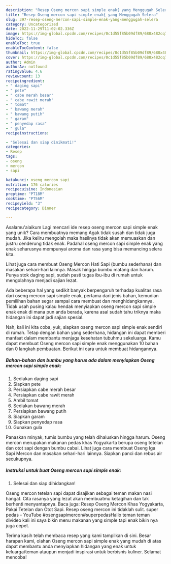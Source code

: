 ```yaml
---
description: "Resep Oseng mercon sapi simple enak{ yang Menggugah Selera"
title: "Resep Oseng mercon sapi simple enak{ yang Menggugah Selera"
slug: 397-resep-oseng-mercon-sapi-simple-enak-yang-menggugah-selera
category: Uncategorized
date: 2022-11-29T11:02:02.336Z
image: https://img-global.cpcdn.com/recipes/0c1d55f85b09df89/680x482cq70/oseng-mercon-sapi-simple-enak-foto-resep-utama.jpg
hideToc: false
enableToc: true
enableTocContent: false
thumbnail: https://img-global.cpcdn.com/recipes/0c1d55f85b09df89/680x482cq70/oseng-mercon-sapi-simple-enak-foto-resep-utama.jpg
cover: https://img-global.cpcdn.com/recipes/0c1d55f85b09df89/680x482cq70/oseng-mercon-sapi-simple-enak-foto-resep-utama.jpg
author: Admin
authorAv: notfound
ratingvalue: 4.6
reviewcount: 13
recipeingredient:
- " daging sapi"
- " pete"
- " cabe merah besar"
- " cabe rawit merah"
- " tomat"
- " bawang merah"
- " bawang putih"
- " garam"
- " penyedap rasa"
- " gula"
recipeinstructions:

- "Selesai dan siap dinikmati!"
categories:
- Resep
tags:
- oseng
- mercon
- sapi

katakunci: oseng mercon sapi 
nutrition: 176 calories
recipecuisine: Indonesian
preptime: "PT18M"
cooktime: "PT56M"
recipeyield: "3"
recipecategory: Dinner

---
```



Asalamu'alaikum Lagi mencari ide resep oseng mercon sapi simple enak yang unik? Cara membuatnya memang Agak tidak susah dan tidak juga mudah. Jika keliru mengolah maka hasilnya tidak akan memuaskan dan justru cenderung tidak enak. Padahal oseng mercon sapi simple enak yang enak seharusnya mempunyai aroma dan rasa yang bisa memancing selera kita.


Lihat juga cara membuat Oseng Mercon Hati Sapi (bumbu sederhana) dan masakan sehari-hari lainnya. Masak hingga bumbu matang dan harum. Punya stok daging sapi, sudah pasti tugas ibu-ibu di rumah untuk mengolahnya menjadi sajian lezat.

Ada beberapa hal yang sedikit banyak berpengaruh terhadap kualitas rasa dari oseng mercon sapi simple enak, pertama dari jenis bahan, kemudian pemilihan bahan segar sampai cara membuat dan menghidangkannya. Tidak usah pusing kalau hendak menyiapkan oseng mercon sapi simple enak enak di mana pun anda berada, karena asal sudah tahu triknya maka hidangan ini dapat jadi sajian spesial.


Nah, kali ini kita coba, yuk, siapkan oseng mercon sapi simple enak sendiri di rumah. Tetap dengan bahan yang sederhana, hidangan ini dapat memberi manfaat dalam membantu menjaga kesehatan tubuhmu sekeluarga. Kamu dapat membuat Oseng mercon sapi simple enak menggunakan 10 bahan dan 0 langkah pembuatan. Berikut ini cara untuk membuat hidangannya.

<!--inarticleads1-->

##### Bahan-bahan dan bumbu yang harus ada dalam menyiapkan Oseng mercon sapi simple enak:

1. Sediakan  daging sapi
1. Siapkan  pete
1. Persiapkan  cabe merah besar
1. Persiapkan  cabe rawit merah
1. Ambil  tomat
1. Sediakan  bawang merah
1. Persiapkan  bawang putih
1. Siapkan  garam
1. Siapkan  penyedap rasa
1. Gunakan  gula


Panaskan minyak, tumis bumbu yang telah dihaluskan hingga harum. Oseng mercon merupakan makanan pedas khas Yogyakarta berupa oseng tetelan dan otot sapi dengan bumbu cabai. Lihat juga cara membuat Oseng Iga Sapi Mercon dan masakan sehari-hari lainnya. Siapkan panci dan rebus air secukupnya. 

<!--inarticleads2-->

##### Instruksi untuk buat Oseng mercon sapi simple enak:


1. Selesai dan siap dihidangkan!

Oseng mercon tetelan sapi dapat disajikan sebagai teman makan nasi hangat. Cita rasanya yang lezat akan membuatmu ketagihan dan tak berhenti menyantapnya. Baca juga: Resep Oseng Mercon Khas Yogyakarta, Pakai Tetelan dan Otot Sapi. Resep oseng mercon ini tidaklah sulit. super pedas - YouTube #osengsapimercon#superpedasHallo teman teman divideo kali ini saya bikin menu makanan yang simple tapi enak bikin nya juga cepet. 

Terima kasih telah membaca resep yang kami tampilkan di sini. Besar harapan kami, olahan Oseng mercon sapi simple enak yang mudah di atas dapat membantu anda menyiapkan hidangan yang enak untuk keluarga/teman ataupun menjadi inspirasi untuk berbisnis kuliner. Selamat mencoba!
